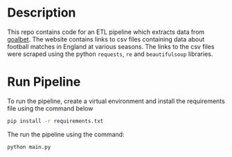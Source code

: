 # Description
This repo contains code for an ETL pipeline which extracts data from [goalbet](https://www.football-data.co.uk/englandm). The website contains links to csv files containing data about football matches in England at various seasons. The links to the csv files were scraped using the python `requests`, `re` and `beautifulsoup` libraries.

# Run Pipeline
To run the pipeline, create a virtual environment and install the requirements file using the command below
```bash
pip install -r requirements.txt
```

The run the pipeline using the command:
```python
python main.py
```